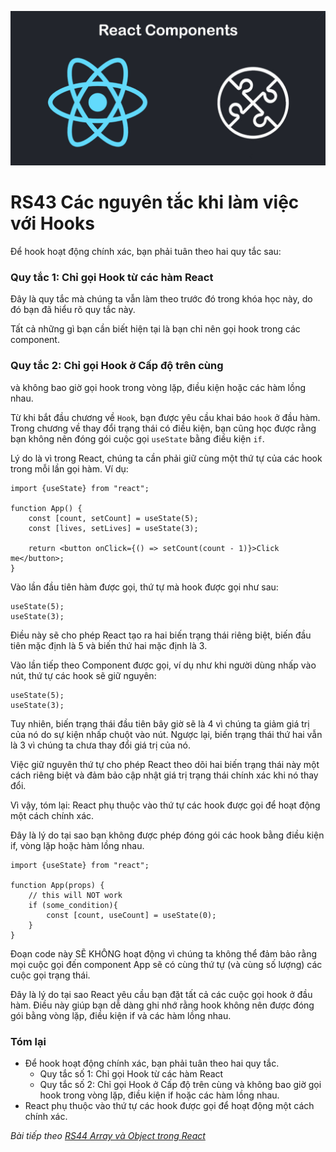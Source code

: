 
![Create-HTML-1](images/components.jpg) 

# RS43 Các nguyên tắc khi làm việc với Hooks

Để hook hoạt động chính xác, bạn phải tuân theo hai quy tắc sau:

### Quy tắc 1: Chỉ gọi Hook từ các hàm React

Đây là quy tắc mà chúng ta vẫn làm theo trước đó trong khóa học này, do đó bạn đã hiểu rõ quy tắc này.

Tất cả những gì bạn cần biết hiện tại là bạn chỉ nên gọi hook trong các component.

### Quy tắc 2: Chỉ gọi Hook ở Cấp độ trên cùng

và không bao giờ gọi hook trong vòng lặp, điều kiện hoặc các hàm lồng nhau.

Từ khi bắt đầu chương về `Hook`, bạn được yêu cầu khai báo `hook` ở đầu hàm. Trong chương về thay đổi trạng thái có điều kiện, bạn cũng học được rằng bạn không nên đóng gói cuộc gọi `useState` bằng điều kiện `if`.

Lý do là vì trong React, chúng ta cần phải giữ cùng một thứ tự của các hook trong mỗi lần gọi hàm. Ví dụ:

```
import {useState} from "react";

function App() {
    const [count, setCount] = useState(5);
    const [lives, setLives] = useState(3);

    return <button onClick={() => setCount(count - 1)}>Click me</button>;
}
```

Vào lần đầu tiên hàm được gọi, thứ tự mà hook được gọi như sau:

```
useState(5);
useState(3);
```

Điều này sẽ cho phép React tạo ra hai biến trạng thái riêng biệt, biến đầu tiên mặc định là 5 và biến thứ hai mặc định là 3.

Vào lần tiếp theo Component được gọi, ví dụ như khi người dùng nhấp vào nút, thứ tự các hook sẽ giữ nguyên:

```
useState(5);
useState(3);
```

Tuy nhiên, biến trạng thái đầu tiên bây giờ sẽ là 4 vì chúng ta giảm giá trị của nó do sự kiện nhấp chuột vào nút. Ngược lại, biến trạng thái thứ hai vẫn là 3 vì chúng ta chưa thay đổi giá trị của nó.

Việc giữ nguyên thứ tự cho phép React theo dõi hai biến trạng thái này một cách riêng biệt và đảm bảo cập nhật giá trị trạng thái chính xác khi nó thay đổi.

Vì vậy, tóm lại: React phụ thuộc vào thứ tự các hook được gọi để hoạt động một cách chính xác.

Đây là lý do tại sao bạn không được phép đóng gói các hook bằng điều kiện if, vòng lặp hoặc hàm lồng nhau.

```
import {useState} from "react";

function App(props) {
    // this will NOT work
    if (some_condition){
        const [count, useCount] = useState(0);
    }
}
```

Đoạn code này SẼ KHÔNG hoạt động vì chúng ta không thể đảm bảo rằng mọi cuộc gọi đến component App sẽ có cùng thứ tự (và cùng số lượng) các cuộc gọi trạng thái.

Đây là lý do tại sao React yêu cầu bạn đặt tất cả các cuộc gọi hook ở đầu hàm. Điều này giúp bạn dễ dàng ghi nhớ rằng hook không nên được đóng gói bằng vòng lặp, điều kiện if và các hàm lồng nhau.

### Tóm lại

- Để hook hoạt động chính xác, bạn phải tuân theo hai quy tắc.
    - Quy tắc số 1: Chỉ gọi Hook từ các hàm React
    - Quy tắc số 2: Chỉ gọi Hook ở Cấp độ trên cùng và không bao giờ gọi hook trong vòng lặp, điều kiện if hoặc các hàm lồng nhau.
- React phụ thuộc vào thứ tự các hook được gọi để hoạt động một cách chính xác.


*Bài tiếp theo [RS44 Array và Object trong React](/lesson/session/session_044_react_array_object.md)*